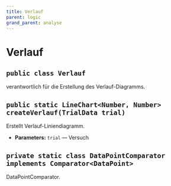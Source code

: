 ```yaml
---
title: Verlauf
parent: logic
grand_parent: analyse
---
```


# Verlauf


## `public class Verlauf`

verantwortlich für die Erstellung des Verlauf-Diagramms.

## `public static LineChart<Number, Number> createVerlauf(TrialData trial)`

Erstellt Verlauf-Liniendiagramm.

 * **Parameters:** `trial` — Versuch

## `private static class DataPointComparator implements Comparator<DataPoint>`

DataPointComparator.
